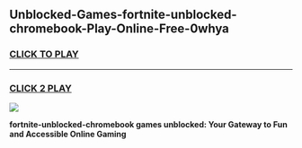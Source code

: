 
## Unblocked-Games-fortnite-unblocked-chromebook-Play-Online-Free-0whya
<h3>
<a href="https://premium76.site?title=fortnite-unblocked-chromebook&ref=26A">CLICK TO PLAY</a></h3>
<hr>

<h3>
<a href="https://premium76.site?title=fortnite-unblocked-chromebook&ref=26A">CLICK 2 PLAY</a>
  
</h3>

<a href="https://premium76.site?title=fortnite-unblocked-chromebook&ref=26A"><img src="https://clearcache.store/games.png"></a>


**fortnite-unblocked-chromebook games unblocked: Your Gateway to Fun and Accessible Online Gaming**
